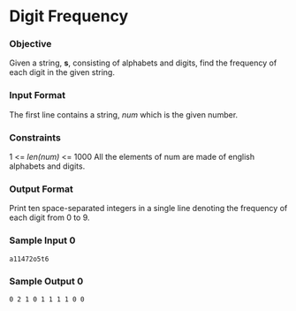 # Digit Frequency

### Objective
Given a string, **s**, consisting of alphabets and digits, find the frequency of each digit in the given string.

### Input Format

The first line contains a string, *num* which is the given number.

### Constraints

1 <= *len(num)* <= 1000
All the elements of num are made of english alphabets and digits.

### Output Format

Print ten space-separated integers in a single line denoting the frequency of each digit from 0 to 9.

### Sample Input 0
```
a11472o5t6
```

### Sample Output 0
```
0 2 1 0 1 1 1 1 0 0 
```
